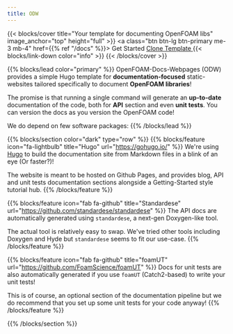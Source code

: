 ```yaml
---
title: ODW
---
```


{{< blocks/cover title="Your template for documenting OpenFOAM libs" image_anchor="top" height="full" >}}
<a class="btn btn-lg btn-primary me-3 mb-4" href={{% ref "/docs" %}}>
  Get Started <i class="fas fa-arrow-alt-circle-right ms-2"></i>
</a>
<a class="btn btn-lg btn-secondary me-3 mb-4" href="https://github.com/FoamScience/OpenFOAMDocsWebpages">
  Clone Template <i class="fab fa-github ms-2 "></i>
</a>
{{< blocks/link-down color="info" >}}
{{< /blocks/cover >}}

{{% blocks/lead color="primary" %}}
OpenFOAM-Docs-Webpages (ODW) provides a simple Hugo template for **documentation-focused** static-websites tailored specifically
to document **OpenFOAM libraries**!

The promise is that running a single command will generate an **up-to-date** documentation
of the code, both for **API** section and even **unit tests**. You can version the docs
as you version the OpenFOAM code!


We do depend on few software packages:
{{% /blocks/lead %}}


{{% blocks/section color="dark" type="row" %}}
{{% blocks/feature icon="fa-lightbulb" title="Hugo" url="https://gohugo.io/" %}}
We're using [Hugo](https://gohugo.io/) to build the documentation site from Markdown files
in a blink of an eye (Or faster?)!

The website is meant to be hosted on Github Pages, and provides blog,
API and unit tests documentation sections
alongside a Getting-Started style tutorial hub.
{{% /blocks/feature %}}


{{% blocks/feature icon="fab fa-github" title="Standardese" url="https://github.com/standardese/standardese" %}}
The API docs are automatically generated using `standardese`, a next-gen Doxygen-like tool.

The actual tool is relatively easy to swap. We've tried other tools including
Doxygen and Hyde but `standardese` seems to fit our use-case.
{{% /blocks/feature %}}

{{% blocks/feature icon="fab fa-github" title="foamUT" url="https://github.com/FoamScience/foamUT" %}}
Docs for unit tests are also automatically generated if you use `foamUT`
(Catch2-based) to write your unit tests!

This is of course, an optional section of the documentation pipeline but we do
recommend that you set up some unit tests for your code anyway!
{{% /blocks/feature %}}

{{% /blocks/section %}}
